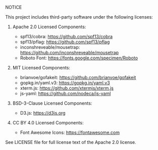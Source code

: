 NOTICE

This project includes third-party software under the following licenses:

1. Apache 2.0 Licensed Components:
   - spf13/cobra: https://github.com/spf13/cobra
   - spf13/pflag: https://github.com/spf13/pflag
   - inconshreveable/mousetrap: https://github.com/inconshreveable/mousetrap
   - Roboto Font: https://fonts.google.com/specimen/Roboto

2. MIT Licensed Components:
   - brianvoe/gofakeit: https://github.com/brianvoe/gofakeit
   - gopkg.in/yaml.v3: https://gopkg.in/yaml.v3
   - xterm.js: https://github.com/xtermjs/xterm.js
   - js-yaml: https://github.com/nodeca/js-yaml

3. BSD-3-Clause Licensed Components:
   - D3.js: https://d3js.org

4. CC BY 4.0 Licensed Components:
   - Font Awesome Icons: https://fontawesome.com

See LICENSE file for full license text of the Apache 2.0 license.